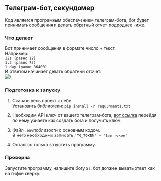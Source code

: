 ## Телеграм-бот, секундомер
Код является програмным
обеспечением телеграм-бота, бот будет принимать сообщения и делать обратный отчет, подроднее ниже.
### Что делает
Бот принимает сообщения в формате число + текст.\
Например:\
```12s (равно 12)```\
```1.2 (равно 72)``` \
```1 day (равно 86400)```\
И ответом начинает делать обратный отсчет:\
![](7h1a0a.gif)\
### Подготовка к запуску
1. Скачать весь проект к себе.  
Установить библиотеки:
```pip install -r requirments.txt```
  

3. Необходим API ключ от вашего телеграм-бота, [вот ссылка](https://way23.ru/%D1%80%D0%B5%D0%B3%D0%B8%D1%81%D1%82%D1%80%D0%B0%D1%86%D0%B8%D1%8F-%D0%B1%D0%BE%D1%82%D0%B0-%D0%B2-telegram.html)
перейдя по нему узнаете как создать бота и получить ключ. 


4. Файл ```.env```поблизости с основным кодом. \
В него необходимо записать:```'TG_TOKEN' = 'Ваш токен'```


5. Осталось только запустить программу.
### Проверка
Запустите программу, напишите боту ```5s```, бот должен вывать ответ как на гифке сверху.